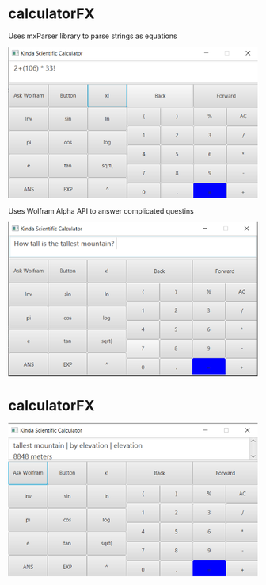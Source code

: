 # calculatorFX

Uses mxParser library to parse strings as equations

![alt text](https://github.com/LostButStillImproving/calculatorFX/blob/master/mathresult.png?raw=true)


Uses Wolfram Alpha API to answer complicated questins

![alt text](https://github.com/LostButStillImproving/calculatorFX/blob/master/tallestMountain.png?raw=true)

# calculatorFX

![alt text](https://github.com/LostButStillImproving/calculatorFX/blob/master/tallestMountainResult.png?raw=true)


